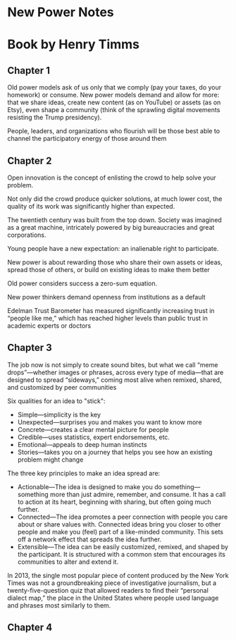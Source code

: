 # New Power Notes
# Book by Henry Timms

## Chapter 1

Old power models ask of us only that we comply (pay your taxes, do your homework) or consume. New
power models demand and allow for more: that we share ideas, create new content (as on YouTube) or assets (as on Etsy), even shape a community (think of the sprawling digital movements resisting the Trump presidency).

People, leaders, and
organizations who flourish will be those best able to channel the participatory energy of
those around them

## Chapter 2

Open innovation is the concept of enlisting the crowd to help solve your problem.

Not only did the crowd produce quicker solutions, at much lower
cost, the quality of its work was significantly higher than expected.

The twentieth century was built from the top down. Society was imagined as a great
machine, intricately powered by big bureaucracies and great corporations.

Young people have a new expectation: an inalienable right to participate.

New power is about rewarding those who share their own assets or ideas, spread those of others,
or build on existing ideas to make them better

Old power considers success a zero-sum equation.

New power thinkers demand openness from institutions as a default

Edelman Trust Barometer has measured significantly increasing trust in “people like me,” which has reached higher
levels than public trust in academic experts or doctors

## Chapter 3

The job
now is not simply to create sound bites, but what we call “meme drops”—whether images
or phrases, across every type of media—that are designed to spread “sideways,” coming
most alive when remixed, shared, and customized by peer communities

Six qualities for an idea to "stick":

* Simple—simplicity is the key
* Unexpected—surprises you and makes you want to know more
* Concrete—creates a clear mental picture for people
* Credible—uses statistics, expert endorsements, etc.
* Emotional—appeals to deep human instincts
* Stories—takes you on a journey that helps you see how an existing problem might change

The three key principles to make an idea spread are:

* Actionable—The idea is designed to make you do something—something more than just admire, remember, and consume. It has a call to action at its heart, beginning with sharing, but often going much further.
* Connected—The idea promotes a peer connection with people you care about or share values with. Connected ideas bring you closer to other people and make you (feel) part of a like-minded community. This sets off a network effect that spreads the idea further.
* Extensible—The idea can be easily customized, remixed, and shaped by the participant. It is structured with a common stem that encourages its communities to alter and extend it.

In 2013, the single most popular piece of content produced
by the New York Times was not a groundbreaking piece of investigative journalism, but a
twenty-five-question quiz that allowed readers to find their “personal dialect map,” the
place in the United States where people used language and phrases most similarly to them.

## Chapter 4


